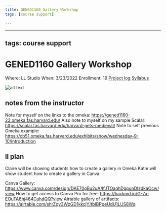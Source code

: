 ```yaml
---
title: GENED1160 Gallery Workshop
tags: [course support]

---
```


---
tags: course support
---
# GENED1160 Gallery Workshop

Where: LL Studio
When: 3/23/2022
Enrollment: 19
[Project log]()
[Syllabus](https://airtable.com/appOgUGNrRPyW0xRm/tblF0oKLCPhK6TnAe/viwrviYbXixQ3fPBS/recjdtFhZ78l8XPIL/flde6CJXApRaFoOpC/attaR9D9lSsdb1EQ3?blocks=hide)

![alt text](https://files.slack.com/files-pri/T0HTW3H0V-F03931GMN3A/screen_shot_2022-03-23_at_3.41.00_pm.png?pub_secret=38e9e461dc)

## notes from the instructor
Note for myself on the links to the omeka: https://gened1160-22.omeka.fas.harvard.edu/
Also note to myself on my sample Scalar: https://scalar.fas.harvard.edu/harvard-gets-medieval/
Note to self previous Omeka example: https://cb51.omeka.fas.harvard.edu/exhibits/show/wednesday-9-10/introduction

## ll plan
Claire will be showing students how to create a gallery in Omeka
Katie will show student how to create a gallery in Canva

Canva Gallery: https://www.canva.com/design/DAE70gBu2uA/lfJTOaqhDgpunDIzdkaOcw/view
How to get access to Canva Pro for free: https://hackmd.io/G-7a-EOuTA6hj464CuhdQQ?view
Airtable gallery of artifacts: https://airtable.com/shrZqv3WzGD1kkcjY/tblBPpeUdU1LUS8Wq
